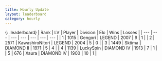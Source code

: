 ```yaml
---
title: Hourly Update
layout: leaderboard
category: hourly
---
```


{: .leaderboard}
| Rank | LV | Player | Division | Elo | Wins | Losses |
| --- | --- | --- | --- | --- | --- | --- |
| <span data-change="0">1</span> | 1015 | <span title="ID: 294236">Gengori</span> | LEGEND | <span data-change="0">2007</span> | <span data-change="0">9</span> | <span data-change="0">1</span> |
| <span data-change="-">2</span> | 2571 | <span title="ID: 164871">KawashiroNitori</span> | LEGEND | <span data-change="-">2004</span> | <span data-change="-">5</span> | <span data-change="-">0</span> |
| <span data-change="-1">3</span> | 1449 | <span title="ID: 353063">Sktima</span> | DIAMOND II | <span data-change="0">1971</span> | <span data-change="0">5</span> | <span data-change="0">4</span> |
| <span data-change="1">4</span> | 1139 | <span title="ID: 498412">LuckySpin</span> | DIAMOND IV | <span data-change="18">1913</span> | <span data-change="4">7</span> | <span data-change="1">1</span> |
| <span data-change="-1">5</span> | 676 | <span title="ID: 200908">Xaura</span> | DIAMOND IV | <span data-change="0">1900</span> | <span data-change="0">10</span> | <span data-change="0">1</span> |